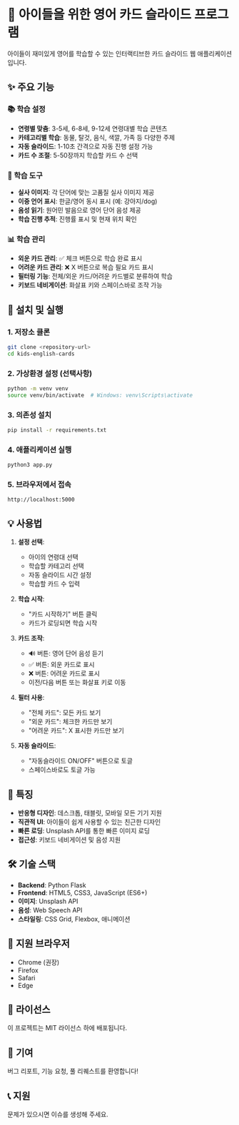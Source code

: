 # 🌟 아이들을 위한 영어 카드 슬라이드 프로그램

아이들이 재미있게 영어를 학습할 수 있는 인터랙티브한 카드 슬라이드 웹 애플리케이션입니다.

## ✨ 주요 기능

### 📚 학습 설정
- **연령별 맞춤**: 3-5세, 6-8세, 9-12세 연령대별 학습 콘텐츠
- **카테고리별 학습**: 동물, 탈것, 음식, 색깔, 가족 등 다양한 주제
- **자동 슬라이드**: 1-10초 간격으로 자동 진행 설정 가능
- **카드 수 조절**: 5-50장까지 학습할 카드 수 선택

### 🎯 학습 도구
- **실사 이미지**: 각 단어에 맞는 고품질 실사 이미지 제공
- **이중 언어 표시**: 한글/영어 동시 표시 (예: 강아지/dog)
- **음성 읽기**: 원어민 발음으로 영어 단어 음성 제공
- **학습 진행 추적**: 진행률 표시 및 현재 위치 확인

### 📊 학습 관리
- **외운 카드 관리**: ✅ 체크 버튼으로 학습 완료 표시
- **어려운 카드 관리**: ❌ X 버튼으로 복습 필요 카드 표시
- **필터링 기능**: 전체/외운 카드/어려운 카드별로 분류하여 학습
- **키보드 네비게이션**: 화살표 키와 스페이스바로 조작 가능

## 🚀 설치 및 실행

### 1. 저장소 클론
```bash
git clone <repository-url>
cd kids-english-cards
```

### 2. 가상환경 설정 (선택사항)
```bash
python -m venv venv
source venv/bin/activate  # Windows: venv\Scripts\activate
```

### 3. 의존성 설치
```bash
pip install -r requirements.txt
```

### 4. 애플리케이션 실행
```bash
python3 app.py
```

### 5. 브라우저에서 접속
```
http://localhost:5000
```

## 💡 사용법

1. **설정 선택**: 
   - 아이의 연령대 선택
   - 학습할 카테고리 선택 
   - 자동 슬라이드 시간 설정
   - 학습할 카드 수 입력

2. **학습 시작**:
   - "카드 시작하기" 버튼 클릭
   - 카드가 로딩되면 학습 시작

3. **카드 조작**:
   - 🔊 버튼: 영어 단어 음성 듣기
   - ✅ 버튼: 외운 카드로 표시
   - ❌ 버튼: 어려운 카드로 표시
   - 이전/다음 버튼 또는 화살표 키로 이동

4. **필터 사용**:
   - "전체 카드": 모든 카드 보기
   - "외운 카드": 체크한 카드만 보기
   - "어려운 카드": X 표시한 카드만 보기

5. **자동 슬라이드**:
   - "자동슬라이드 ON/OFF" 버튼으로 토글
   - 스페이스바로도 토글 가능

## 🎨 특징

- **반응형 디자인**: 데스크톱, 태블릿, 모바일 모든 기기 지원
- **직관적 UI**: 아이들이 쉽게 사용할 수 있는 친근한 디자인
- **빠른 로딩**: Unsplash API를 통한 빠른 이미지 로딩
- **접근성**: 키보드 네비게이션 및 음성 지원

## 🛠 기술 스택

- **Backend**: Python Flask
- **Frontend**: HTML5, CSS3, JavaScript (ES6+)
- **이미지**: Unsplash API
- **음성**: Web Speech API
- **스타일링**: CSS Grid, Flexbox, 애니메이션

## 📱 지원 브라우저

- Chrome (권장)
- Firefox
- Safari
- Edge

## 📝 라이선스

이 프로젝트는 MIT 라이선스 하에 배포됩니다.

## 🤝 기여

버그 리포트, 기능 요청, 풀 리퀘스트를 환영합니다!

## 📞 지원

문제가 있으시면 이슈를 생성해 주세요.
